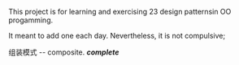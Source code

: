 This project is for learning and exercising 23 design patternsin OO progamming.

It meant to add one each day. Nevertheless, it is not compulsive;

组装模式 -- composite. <b><i>complete</i></b>

